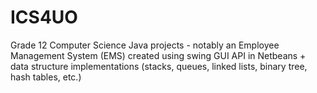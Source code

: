 # ICS4UO
Grade 12 Computer Science Java projects - notably an Employee Management System (EMS) created using swing GUI API in Netbeans + data structure implementations (stacks, queues, linked lists, binary tree, hash tables, etc.)
